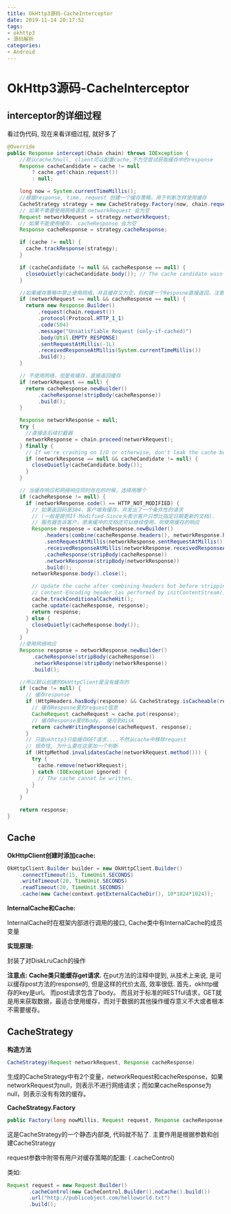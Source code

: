 ```yaml
---
title: OkHttp3源码-CacheInterceptor
date: 2019-11-14 20:17:52
tags:
- okhttp3
- 源码解析
categories:
- Android
---
```


# OkHttp3源码-CacheInterceptor

## interceptor的详细过程

看过伪代码, 现在来看详细过程, 就好多了

```java
@Override 
public Response intercept(Chain chain) throws IOException {
    //默认cache为null, client可以配置cache,不为空尝试获取缓存中的response
    Response cacheCandidate = cache != null
        ? cache.get(chain.request())
        : null;

    long now = System.currentTimeMillis();
    //根据response, time, request 创建一个缓存策略，用于判断怎样使用缓存
    CacheStrategy strategy = new CacheStrategy.Factory(now, chain.request(), cacheCandidate).get();
    // 如果不需要使用网络请求 networkRequest 会为空
    Request networkRequest = strategy.networkRequest;
    // 如果不能使用缓存， cacheResponse 会为空
    Response cacheResponse = strategy.cacheResponse;

    if (cache != null) {
      cache.trackResponse(strategy);
    }

    if (cacheCandidate != null && cacheResponse == null) {
      closeQuietly(cacheCandidate.body()); // The cache candidate wasn't applicable. Close it.
    }

    //如果缓存策略中禁止使用网络，并且缓存又为空，则构建一个Resposne直接返回，注意返回码=504
    if (networkRequest == null && cacheResponse == null) {
      return new Response.Builder()
          .request(chain.request())
          .protocol(Protocol.HTTP_1_1)
          .code(504)
          .message("Unsatisfiable Request (only-if-cached)")
          .body(Util.EMPTY_RESPONSE)
          .sentRequestAtMillis(-1L)
          .receivedResponseAtMillis(System.currentTimeMillis())
          .build();
    }

    // 不使用网络，但是有缓存，直接返回缓存
    if (networkRequest == null) {
      return cacheResponse.newBuilder()
          .cacheResponse(stripBody(cacheResponse))
          .build();
    }

    Response networkResponse = null;
    try {
      //直接走后续拦截器
      networkResponse = chain.proceed(networkRequest);
    } finally {
      // If we're crashing on I/O or otherwise, don't leak the cache body.
      if (networkResponse == null && cacheCandidate != null) {
        closeQuietly(cacheCandidate.body());
      }
    }

    // 当缓存响应和网络响应同时存在的时候，选择用哪个
    if (cacheResponse != null) {
      if (networkResponse.code() == HTTP_NOT_MODIFIED) {
        // 如果返回码是304，客户端有缓存，并发出了一个条件性的请求
        // (一般是提供If-Modified-Since头表示客户只想比指定日期更新的文档).
        // 服务器告诉客户，原来缓冲的文档还可以继续使用。则使用缓存的响应
        Response response = cacheResponse.newBuilder()
            .headers(combine(cacheResponse.headers(), networkResponse.headers()))
            .sentRequestAtMillis(networkResponse.sentRequestAtMillis())
            .receivedResponseAtMillis(networkResponse.receivedResponseAtMillis())
            .cacheResponse(stripBody(cacheResponse))
            .networkResponse(stripBody(networkResponse))
            .build();
        networkResponse.body().close();

        // Update the cache after combining headers but before stripping the
        // Content-Encoding header (as performed by initContentStream()).
        cache.trackConditionalCacheHit();
        cache.update(cacheResponse, response);
        return response;
      } else {
        closeQuietly(cacheResponse.body());
      }
    }
    //使用网络响应
    Response response = networkResponse.newBuilder()
        .cacheResponse(stripBody(cacheResponse))
        .networkResponse(stripBody(networkResponse))
        .build();

    //所以默认创建的OkHttpClient是没有缓存的
    if (cache != null) {
      // 缓存response
      if (HttpHeaders.hasBody(response) && CacheStrategy.isCacheable(response, networkRequest)) {
        // 缓存Resposne里的request信息
        CacheRequest cacheRequest = cache.put(response);
        // 缓存Response里的body。 缓存到disk
        return cacheWritingResponse(cacheRequest, response);
      }
      // 只能okhttp3只能缓存GET请求....不然从cache中移除request
      // 很奇怪, 为什么要在这里加一个判断
      if (HttpMethod.invalidatesCache(networkRequest.method())) {
        try {
          cache.remove(networkRequest);
        } catch (IOException ignored) {
          // The cache cannot be written.
        }
      }
    }

    return response;
}
```

## Cache

**OkHttpClient创建时添加cache:**
```java
OkHttpClient.Builder builder = new OkHttpClient.Builder()
    .connectTimeout(15, TimeUnit.SECONDS)
    .writeTimeout(20, TimeUnit.SECONDS)
    .readTimeout(20, TimeUnit.SECONDS)
    .cache(new Cache(context.getExternalCacheDir(), 10*1024*1024));
```

**InternalCache和Cache:**

InternalCache时在框架内部进行调用的接口, Cache类中有InternalCache的成员变量

**实现原理:**

封装了对DiskLruCach的操作

**注意点:**
**Cache类只能缓存get请求.** 在put方法的注释中提到, 从技术上来说, 是可以缓存post方法的response的, 但是这样的代价太高, 效率很低.
首先，okhttp缓存的key是url。 而post请求包含了body。
而且对于标准的RESTful请求，GET就是用来获取数据，最适合使用缓存，而对于数据的其他操作缓存意义不大或者根本不需要缓存。


## CacheStrategy

**构造方法**
```java
CacheStrategy(Request networkRequest, Response cacheResponse)
```
生成的CacheStrategy中有2个变量，networkRequest和cacheResponse，如果networkRequest为null，则表示不进行网络请求；而如果cacheResponse为null，则表示没有有效的缓存。

**CacheStrategy.Factory**
```java
public Factory(long nowMillis, Request request, Response cacheResponse) 
```

这是CacheStrategy的一个静态内部类, 代码就不贴了. 主要作用是根据参数和创建CacheStrategy

request参数中附带有用户对缓存策略的配置: ( .cacheControl)

类如:
```java
Request request = new Request.Builder()
       .cacheControl(new CacheControl.Builder().noCache().build())
       .url("http://publicobject.com/helloworld.txt")
       .build();
```








